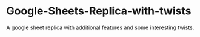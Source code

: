 # Google-Sheets-Replica-with-twists
A google sheet replica with additional features and some interesting twists.

